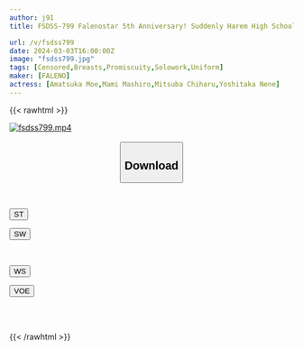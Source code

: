 ```yaml
---
author: j91
title: FSDSS-799 Falenostar 5th Anniversary! Suddenly Harem High School! Four Star Actresses Lick And Fuck At School In A Special Orgy! Angel Moe Nene Yoshitaka Chiharu Mitsuha Mami Mashiro

url: /v/fsdss799
date: 2024-03-03T16:00:00Z
image: "fsdss799.jpg"
tags: [Censored,Breasts,Promiscuity,Solowork,Uniform]
maker: [FALENO]
actress: [Amatsuka Moe,Mami Mashiro,Mitsuba Chiharu,Yoshitaka Nene]
---
```



{{< rawhtml >}}

<div class="video" data-videoid="rkkgpLdJx8sbb9Y">
    <a href="javascript:;">
        <img src="/v/fsdss799/fsdss799.jpg" width="WIDTH" height="HEIGHT" alt="fsdss799.mp4" loading="lazy">
    </a>
</div>

<script type="text/javascript" src="https://j91.asia/asset/on-demand-st.js"></script>

<br>
  <link rel="stylesheet" href="https://j91.asia/asset/bs5.css">
  
  <center>
  <button class="btn btn-primary" type="button" data-bs-toggle="collapse" data-bs-target=".multi-collapse" aria-expanded="false" aria-controls="multiCollapseExample1 multiCollapseExample2"><h2>Download</h2></button></center>
</p>
<div class="row">
  <div class="col">
    <div class="collapse multi-collapse" id="multiCollapseExample1">
      <div class="card card-body">
	      	      <br>
<div class="buttons">  
<p><a href="https://streamtape.to/v/rkkgpLdJx8sbb9Y" target="_blank"><button class="btn-hover color-3"><i class="fa fa-download"></i> ST</button></a></p>
<p><a href="https://cdnwish.com/luuigcorgaxp" target="_blank"><button class="btn-hover color-2"><i class="fa fa-download"></i> SW</button></a></p></div>
    </div>
  </div>
</div>
  <div class="col">
    <div class="collapse multi-collapse" id="multiCollapseExample2">
      <div class="card card-body">
	      <br>
<div class="buttons">
<p><a href="https://wolfstream.tv/rd3lz3pbkvmw"><button class="btn-hover color-9"><i class="fa fa-download"></i> WS</button></a></p>
<p><a href="https://voe.sx/wu2kxt7ugxgf"><button class="btn-hover color-8"><i class="fa fa-download"></i> VOE</button></a></p></div>
<br><br>
      </div>
    </div>
  </div>
</div>

{{< /rawhtml >}}